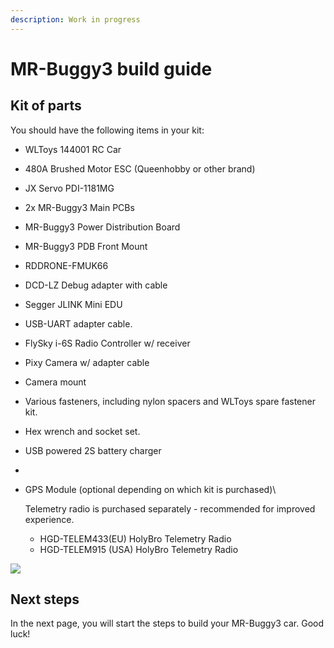 ```yaml
---
description: Work in progress
---
```


# MR-Buggy3 build guide

## Kit of parts

You should have the following items in your kit:

* WLToys 144001 RC Car
* 480A Brushed Motor ESC (Queenhobby or other brand)
* JX Servo PDI-1181MG
* 2x MR-Buggy3 Main PCBs



* MR-Buggy3 Power Distribution Board
* MR-Buggy3 PDB Front Mount



* RDDRONE-FMUK66
* DCD-LZ Debug adapter with cable
* Segger JLINK Mini EDU
* USB-UART adapter cable.



* FlySky i-6S Radio Controller w/ receiver
* Pixy Camera w/ adapter cable
* Camera mount
* Various fasteners, including nylon spacers and WLToys spare fastener kit.
* Hex wrench and socket set.
* USB powered 2S battery charger
*
*   GPS Module (optional depending on which kit is purchased)\


    Telemetry radio is purchased separately - recommended for improved experience.

    * HGD-TELEM433(EU) HolyBro Telemetry Radio&#x20;
    * HGD-TELEM915 (USA) HolyBro Telemetry Radio&#x20;

![](../../.gitbook/assets/IMG\_5890.JPEG)

## Next steps

In the next page, you will start the steps to build your MR-Buggy3 car. Good luck!

